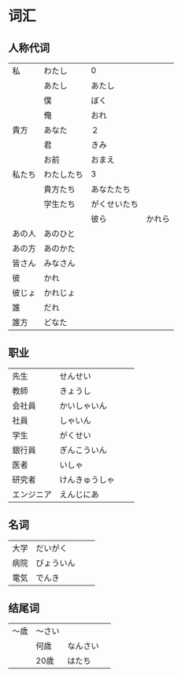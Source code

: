 # 词汇

## 人称代词

| | | | |
|:--|:--|:--|:--|
|私|わたし|0||
| | あたし|あたし | |
| | 僕|ぼく | |
| | 俺|おれ | |
|貴方|あなた|２||
| | 君|きみ | |
| | お前|おまえ | |
|私たち | わたしたち|3||
| | 貴方たち|あなたたち | |
| | 学生たち|がくせいたち | |
| | | 彼ら|かれら |
| あの人|あのひと | | |
| あの方|あのかた | | |
| 皆さん|みなさん | | |
| 彼| かれ| | |
| 彼じょ| かれじょ| | |
| 誰|だれ | | |
| 誰方|どなた | | |

## 职业

| | | | |
|:-- |:-- |:-- |:-- |
|先生 |せんせい | | |
| 教師|きょうし | | |
| 会社員|かいしゃいん | | |
| 社員|しゃいん | | |
| 学生|がくせい | | |
| 銀行員|ぎんこういん | | |
| 医者|いしゃ | | |
| 研究者|けんきゅうしゃ | | |
| エンジニア|えんじにあ | | |

## 名词

| | | | |
|:-- |:-- |:-- |:-- |
|大学 |だいがく | | |
| 病院|びょういん | | |
| 電気|でんき | | |

## 结尾词

| | | | |
|:-- |:-- |:-- |:-- |
|～歳 |〜さい | | |
| | 何歳|なんさい | |
| | 20歳|はたち | |
